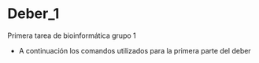 # Deber_1
Primera tarea de bioinformática grupo 1
- A continuación los comandos utilizados para la primera parte del deber

